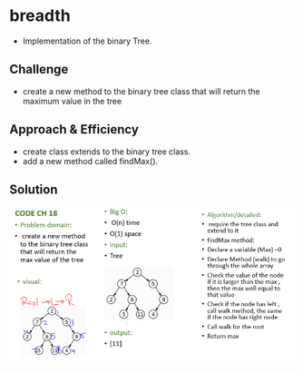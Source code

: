 # breadth

- Implementation of the binary Tree.

## Challenge

- create a new method to the binary tree class that will return the maximum value in the tree

## Approach & Efficiency

- create class extends to the binary tree class.
- add a new method called findMax().

## Solution

![max](/assets/18wb.PNG)
